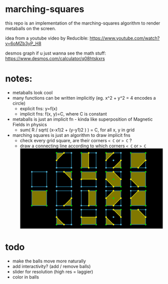 # marching-squares
this repo is an implementation of the marching-squares algorithm to render metaballs on the screen.

idea from a youtube video by Reducible: https://www.youtube.com/watch?v=6oMZb3yP_H8

desmos graph if u just wanna see the math stuff: https://www.desmos.com/calculator/q08htskxrs

# notes:
- metaballs look cool
- many functions can be written implicitly (eg. x^2 + y^2 = 4 encodes a circle)
	- explicit fns: y=f(x)
	- implicit fns: f(x, y)=C, where C is constant
- metaballs is just an implicit fn - kinda like superposition of Magnetic Fields in physics
	- sum( R / sqrt( (x-x1)2 + (y-y1)2 ) ) = C, for all x, y in grid
- marching squares is just an algorithm to draw implicit fns
	- check every grid square, are their corners `< C` or `> C` ?
	- draw a connecting line according to which corners `< C` or `> C`
![squares diagram](squares.png)

# todo
- make the balls move more naturally
- add interactivity? (add / remove balls)
- slider for resolution (high res = laggier)
- color in balls